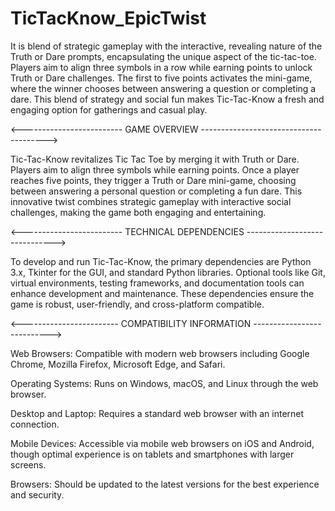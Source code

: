 # TicTacKnow_EpicTwist
It is blend of strategic gameplay with the interactive, revealing nature of the Truth or Dare prompts, encapsulating the unique aspect of the tic-tac-toe. Players aim to align three symbols in a row while earning points to unlock Truth or Dare challenges. The first to five points activates the mini-game, where the winner chooses between answering a question or completing a dare. This blend of strategy and social fun makes Tic-Tac-Know a fresh and engaging option for gatherings and casual play.

<------------------------- GAME OVERVIEW --------------------------------------->

Tic-Tac-Know revitalizes Tic Tac Toe by merging it with Truth or Dare. Players aim to align three symbols while earning points. Once a player reaches five points, they trigger a Truth or Dare mini-game, choosing between answering a personal question or completing a fun dare. This innovative twist combines strategic gameplay with interactive social challenges, making the game both engaging and entertaining.

<------------------------- TECHNICAL DEPENDENCIES ------------------------------>

To develop and run Tic-Tac-Know, the primary dependencies are Python 3.x, Tkinter for the GUI, and standard Python libraries. Optional tools like Git, virtual environments, testing frameworks, and documentation tools can enhance development and maintenance. These dependencies ensure the game is robust, user-friendly, and cross-platform compatible.

<------------------------ COMPATIBILITY INFORMATION --------------------------->

Web Browsers: Compatible with modern web browsers including Google Chrome, Mozilla Firefox, Microsoft Edge, and Safari.

Operating Systems: Runs on Windows, macOS, and Linux through the web browser.

Desktop and Laptop: Requires a standard web browser with an internet connection.

Mobile Devices: Accessible via mobile web browsers on iOS and Android, though optimal experience is on tablets and smartphones with larger screens.

Browsers: Should be updated to the latest versions for the best experience and security.
